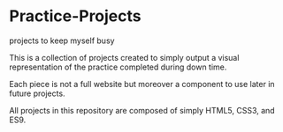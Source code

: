 # Practice-Projects
projects to keep myself busy

This is a collection of projects created to simply output a visual representation of the practice completed during down time.

Each piece is not a full website but moreover a component to use later in future projects.

All projects in this repository are composed of simply HTML5, CSS3, and ES9. 
